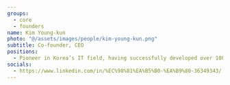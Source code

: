 ```yaml
---
groups:
  - core
  - founders
name: Kim Young-kun
photo: "@/assets/images/people/kim-young-kun.png"
subtitle: Co-founder, CEO
positions:
  - Pioneer in Korea’s IT field, having successfully developed over 100 tech-based projects alongside Korea’s largest conglomerates such as Samsung, Hyundai, and LG
socials:
  - https://www.linkedin.com/in/%EC%98%81%EA%B5%B0-%EA%B9%80-36349343/
---
```

